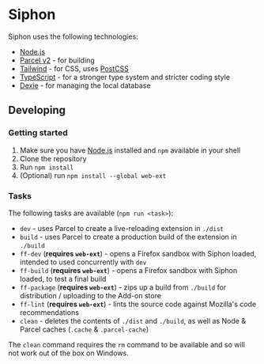 # Siphon

Siphon uses the following technologies:

* [Node.js](https://nodejs.org/en/)
* [Parcel v2](https://github.com/parcel-bundler/parcel) - for building
* [Tailwind](https://tailwindcss.com/) - for CSS, uses [PostCSS](https://github.com/postcss/postcss)
* [TypeScript](https://www.typescriptlang.org/) - for a stronger type system and stricter coding style
* [Dexie](https://dexie.org/) - for managing the local database

## Developing

### Getting started

1. Make sure you have [Node.js](https://nodejs.org/en/) installed and `npm` available in your shell
2. Clone the repository
3. Run `npm install`
4. (Optional) run `npm install --global web-ext`

### Tasks

The following tasks are available (`npm run <task>`):

* `dev` - uses Parcel to create a live-reloading extension in `./dist`
* `build` - uses Parcel to create a production build of the extension in `./build`
* `ff-dev` (**requires `web-ext`**) - opens a Firefox sandbox with Siphon loaded, intended to used concurrently with `dev`
* `ff-build` (**requires `web-ext`**) - opens a Firefox sandbox with Siphon loaded, to test a final build
* `ff-package` (**requires `web-ext`**) - zips up a build from `./build` for distribution / uploading to the Add-on store
* `ff-lint` (**requires `web-ext`**) - lints the source code against Mozilla's code recommendations
* `clean` - deletes the contents of `./dist` and `./build`, as well as Node & Parcel caches (`.cache` & `.parcel-cache`)

The `clean` command requires the `rm` command to be available and so will not work out of the box on Windows.
